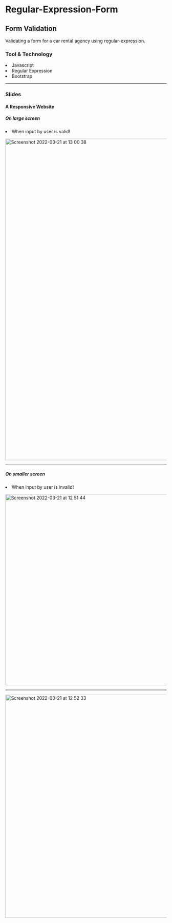 # Regular-Expression-Form

## Form Validation
<p>Validating a form for a car rental agency using regular-expression.</p>

### Tool & Technology
<li>Javascript</li>
<li>Regular Expression</li>
<li>Bootstrap</li>
<hr>


### Slides
#### A Responsive Website
<div>
 <h5> On large screen</h5>
 <p><li> When input by user is valid!</li></p>
 <img width="1000" alt="Screenshot 2022-03-21 at 13 00 38" src="https://user-images.githubusercontent.com/79321645/159257139-9beec44c-c36c-49e5-8646-35eacb655422.png">
</div>
<hr>
<h5> On smaller screen</h5>
<p><li>When input by user is invalid!</li></p>
<div>
 <img width="594" alt="Screenshot 2022-03-21 at 12 51 44" src="https://user-images.githubusercontent.com/79321645/159255905-563539ab-4795-404f-bae1-0c6e305488ef.png">
</div>
<hr>
 <div>
<img width="694" alt="Screenshot 2022-03-21 at 12 52 33" src="https://user-images.githubusercontent.com/79321645/159255962-12845353-676f-4bca-95b0-8731f1cb0a31.png">
</div>
